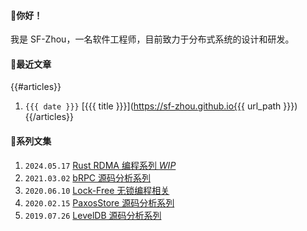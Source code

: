#### 👋你好！
我是 SF-Zhou，一名软件工程师，目前致力于分布式系统的设计和研发。

#### 📝最近文章
{{#articles}}
1. `{{{ date }}}` [{{{ title }}}](https://sf-zhou.github.io{{{ url_path }}})
{{/articles}}

#### 📘系列文集
1. `2024.05.17` [Rust RDMA 编程系列 *WIP*](https://sf-zhou.github.io/#/RDMA)
1. `2021.03.02` [bRPC 源码分析系列](https://sf-zhou.github.io/#/bRPC)
1. `2020.06.10` [Lock-Free 无锁编程相关](https://sf-zhou.github.io/#/Lock-Free)
1. `2020.02.15` [PaxosStore 源码分析系列](https://sf-zhou.github.io/#/Paxos)
1. `2019.07.26` [LevelDB 源码分析系列](https://sf-zhou.github.io/#/LevelDB)
